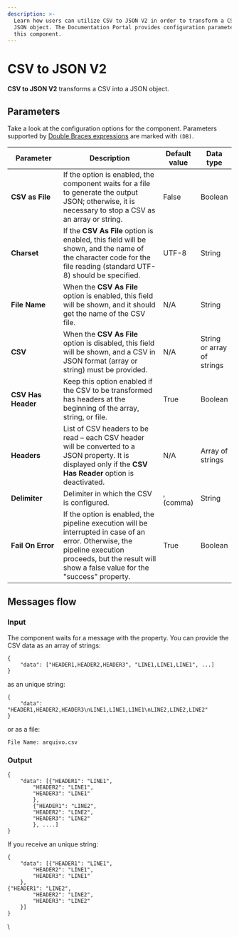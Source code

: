 ```yaml
---
description: >-
  Learn how users can utilize CSV to JSON V2 in order to transform a CSV into a
  JSON object. The Documentation Portal provides configuration parameters of
  this component.
---
```


# CSV to JSON V2

**CSV to JSON V2** transforms a CSV into a JSON object.

## Parameters

Take a look at the configuration options for the component. Parameters supported by [Double Braces expressions](https://docs.digibee.com/documentation/build/double-braces) are marked with `(DB)`.

<table data-full-width="true"><thead><tr><th width="148">Parameter</th><th width="470">Description</th><th>Default value</th><th>Data type</th></tr></thead><tbody><tr><td><strong>CSV as File</strong></td><td>If the option is enabled, the component waits for a file to generate the output JSON; otherwise, it is necessary to stop a CSV as an array or string.</td><td>False</td><td>Boolean</td></tr><tr><td><strong>Charset</strong></td><td>If the <strong>CSV As File</strong> option is enabled, this field will be shown, and the name of the character code for the file reading (standard UTF-8) should be specified.</td><td>UTF-8</td><td>String</td></tr><tr><td><strong>File Name</strong></td><td>When the <strong>CSV As File</strong> option is enabled, this field will be shown, and it should get the name of the CSV file.</td><td>N/A</td><td>String</td></tr><tr><td><strong>CSV</strong></td><td>When the <strong>CSV As File</strong> option is disabled, this field will be shown, and a CSV in JSON format (array or string) must be provided.</td><td>N/A</td><td>String or array of strings</td></tr><tr><td><strong>CSV Has Header</strong></td><td>Keep this option enabled if the CSV to be transformed has headers at the beginning of the array, string, or file.</td><td>True</td><td>Boolean</td></tr><tr><td><strong>Headers</strong></td><td>List of CSV headers to be read – each CSV header will be converted to a JSON property. It is displayed only if the <strong>CSV Has Reader</strong> option is deactivated.</td><td>N/A</td><td>Array of strings</td></tr><tr><td><strong>Delimiter</strong></td><td>Delimiter in which the CSV is configured.</td><td>, (comma)</td><td>String</td></tr><tr><td><strong>Fail On Error</strong></td><td>If the option is enabled, the pipeline execution will be interrupted in case of an error. Otherwise, the pipeline execution proceeds, but the result will show a false value for the "success" property.</td><td>True</td><td>Boolean</td></tr></tbody></table>

## Messages flow <a href="#messages-flow" id="messages-flow"></a>

### Input <a href="#input" id="input"></a>

The component waits for a message with the property. You can provide the CSV data as an array of strings:

```
{    
    "data": ["HEADER1,HEADER2,HEADER3", "LINE1,LINE1,LINE1", ...]
}
```

as an unique string:

```
{    
    "data": "HEADER1,HEADER2,HEADER3\nLINE1,LINE1,LINE1\nLINE2,LINE2,LINE2"
}
```

or as a file:

```
File Name: arquivo.csv
```

### Output <a href="#output" id="output"></a>

```
{
    "data": [{"HEADER1": "LINE1",
        "HEADER2": "LINE1",
        "HEADER3": "LINE1"
        },
        {"HEADER1": "LINE2",
        "HEADER2": "LINE2",
        "HEADER3": "LINE2"
        }, ....]
}
```

If you receive an unique string:

```
{       
    "data": [{"HEADER1": "LINE1",
        "HEADER2": "LINE1",
        "HEADER3": "LINE1"
    },
{"HEADER1": "LINE2",
        "HEADER2": "LINE2",
        "HEADER3": "LINE2"
    }]         
}      
```

\
